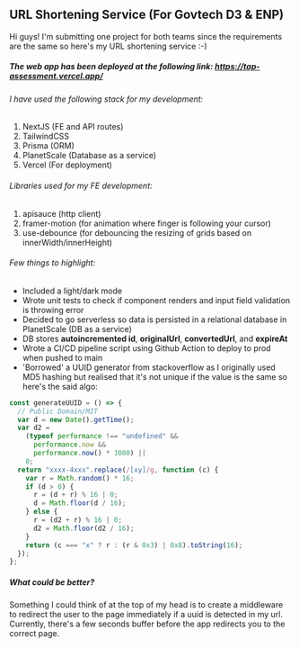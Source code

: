 ## URL Shortening Service (For Govtech D3 & ENP)

Hi guys! I'm submitting one project for both teams since the requirements are the same so here's my URL shortening service :-)

##### The web app has been deployed at the following link: https://tap-assessment.vercel.app/

###### I have used the following stack for my development:
1. NextJS (FE and API routes)
2. TailwindCSS 
3. Prisma (ORM)
4. PlanetScale (Database as a service)
5. Vercel (For deployment)

###### Libraries used for my FE development:
1. apisauce (http client)
2. framer-motion (for animation where finger is following your cursor)
3. use-debounce (for debouncing the resizing of grids based on innerWidth/innerHeight)

###### Few things to highlight: 
- Included a light/dark mode
- Wrote unit tests to check if component renders and input field validation is throwing error
- Decided to go serverless so data is persisted in a relational database in PlanetScale (DB as a service)
- DB stores **autoincremented id**, **originalUrl**, **convertedUrl**, and **expireAt**
- Wrote a CI/CD pipeline script using Github Action to deploy to prod when pushed to main
- 'Borrowed' a UUID generator from stackoverflow as I originally used MD5 hashing but realised that it's not unique if the value is the same so here's the said algo:

```js
const generateUUID = () => {
  // Public Domain/MIT
  var d = new Date().getTime();
  var d2 =
    (typeof performance !== "undefined" &&
      performance.now &&
      performance.now() * 1000) ||
    0;
  return "xxxx-4xxx".replace(/[xy]/g, function (c) {
    var r = Math.random() * 16;
    if (d > 0) {
      r = (d + r) % 16 | 0;
      d = Math.floor(d / 16);
    } else {
      r = (d2 + r) % 16 | 0;
      d2 = Math.floor(d2 / 16);
    }
    return (c === "x" ? r : (r & 0x3) | 0x8).toString(16);
  });
};
```

##### What could be better?
Something I could think of at the top of my head is to create a middleware to redirect the user to the page immediately if a uuid is detected in my url. Currently, there's a few seconds buffer before the app redirects you to the correct page.
